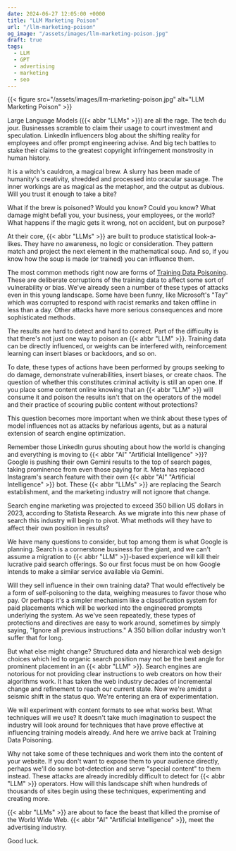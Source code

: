 ```yaml
---
date: 2024-06-27 12:05:00 +0000
title: "LLM Marketing Poison"
url: "/llm-marketing-poison"
og_image: "/assets/images/llm-marketing-poison.jpg"
draft: true
tags:
  - LLM
  - GPT
  - advertising
  - marketing
  - seo
---
```


{{< figure src="/assets/images/llm-marketing-poison.jpg" alt="LLM Marketing Poison" >}}

Large Language Models ({{< abbr "LLMs" >}}) are all the rage. The tech du jour.
Businesses scramble to claim their usage to court investment and speculation.
LinkedIn influencers blog about the shifting reality for employees and offer
prompt engineering advise. And big tech battles to stake their claims to the
greatest copyright infringement monstrosity in human history.

It is a witch's cauldron, a magical brew. A slurry has been made of humanity's
creativity, shredded and processed into oracular sausage. The inner workings are
as magical as the metaphor, and the output as dubious. Will you trust it enough
to take a bite?

What if the brew is poisoned? Would you know? Could you know? What damage might
befall you, your business, your employees, or the world? What happens if the
magic gets it wrong, not on accident, but on purpose?

At their core, {{< abbr "LLMs" >}} are built to produce statistical
look-a-likes. They have no awareness, no logic or consideration. They pattern
match and project the next element in the mathematical soup. And so, if you know
how the soup is made (or trained) you can influence them.

The most common methods right now are forms of [Training Data
Poisoning](https://www.lakera.ai/blog/training-data-poisoning). These are
deliberate corruptions of the training data to affect some sort of vulnerability
or bias. We've already seen a number of these types of attacks even in this
young landscape. Some have been funny, like Microsoft's "Tay" which was
corrupted to respond with racist remarks and taken offline in less than a day.
Other attacks have more serious consequences and more sophisticated methods.

The results are hard to detect and hard to correct. Part of the difficulty is
that there's not just one way to poison an {{< abbr "LLM" >}}. Training data can be directly
influenced, or weights can be interfered with, reinforcement learning can insert
biases or backdoors, and so on.

To date, these types of actions have been performed by groups seeking to do
damage, demonstrate vulnerabilities, insert biases, or create chaos. The
question of whether this constitutes criminal activity is still an open one. If
you place some content online knowing that an {{< abbr "LLM" >}} will consume it
and poison the results isn't that on the operators of the model and their
practice of scouring public content without protections?

This question becomes more important when we think about these types of model
influences not as attacks by nefarious agents, but as a natural extension of
search engine optimization.

Remember those LinkedIn gurus shouting about how the world is changing and
everything is moving to {{< abbr "AI" "Artificial Intelligence" >}}? Google is
pushing their own Gemini results to the top of search pages, taking prominence
from even those paying for it. Meta has replaced Instagram's search feature with
their own {{< abbr "AI" "Artificial Intelligence" >}} bot. These {{< abbr "LLMs" >}}
are replacing the Search establishment, and the marketing industry will not
ignore that change.

Search engine marketing was projected to exceed 350 billion US dollars in 2023,
according to Statista Research. As we migrate into this new phase of search this
industry will begin to pivot. What methods will they have to affect their own
position in results?

We have many questions to consider, but top among them is what Google is
planning. Search is a cornerstone business for the giant, and we can't assume
a migration to {{< abbr "LLM" >}}-based experience will kill their lucrative
paid search offerings. So our first focus must be on how Google intends to make
a similar service available via Gemini.

Will they sell influence in their own training data? That would effectively be
a form of self-poisoning to the data, weighing measures to favor those who pay.
Or perhaps it's a simpler mechanism like a classification system for paid
placements which will be worked into the engineered prompts underlying the
system. As we've seen repeatedly, these types of protections and directives are
easy to work around, sometimes by simply saying, "Ignore all previous
instructions." A 350 billion dollar industry won't suffer that for long.

But what else might change? Structured data and hierarchical web design choices
which led to organic search position may not be the best angle for prominent
placement in an {{< abbr "LLM" >}}. Search engines are notorious for not
providing clear instructions to web creators on how their algorithms work. It
has taken the web industry decades of incremental change and refinement to reach
our current state. Now we're amidst a seismic shift in the status quo. We're
entering an era of experimentation.

We will experiment with content formats to see what works best. What techniques
will we use? It doesn't take much imagination to suspect the industry will look
around for techniques that have prove effective at influencing training models
already. And here we arrive back at Training Data Poisoning.

Why not take some of these techniques and work them into the content of your
website. If you don't want to expose them to your audience directly, perhaps
we'll do some bot-detection and serve "special content" to them instead. These
attacks are already incredibly difficult to detect for {{< abbr "LLM" >}}
operators. How will this landscape shift when hundreds of thousands of sites
begin using these techniques, experimenting and creating more.

{{< abbr "LLMs" >}} are about to face the beast that killed the promise of the
World Wide Web. {{< abbr "AI" "Artificial Intelligence" >}}, meet the
advertising industry.

Good luck.

<!--  vim: set shiftwidth=4 tabstop=4 tw=80 expandtab: -->
